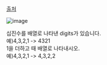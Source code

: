 [출처](https://leetcode.com/problems/plus-one/)

![image](https://user-images.githubusercontent.com/68156400/125160686-3f2c4f80-e1b9-11eb-9c3a-41e9835c31ba.png)

십진수를 배열로 나타낸 digits가 있습니다.<br>
예)4,3,2,1 -> 4321<br>
1을 더하고 때 배열로 나타내시오.<br>
예)4,3,2,1 -> 4,3,2,2<br>
